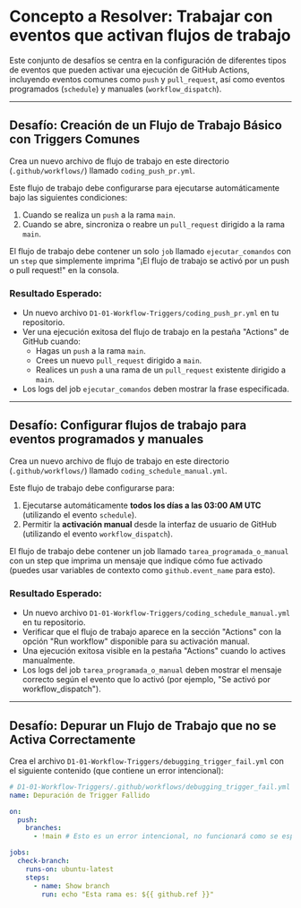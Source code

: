 # Concepto a Resolver: Trabajar con eventos que activan flujos de trabajo

Este conjunto de desafíos se centra en la configuración de diferentes tipos de eventos que pueden activar una ejecución de GitHub Actions, incluyendo eventos comunes como `push` y `pull_request`, así como eventos programados (`schedule`) y manuales (`workflow_dispatch`).

---

## Desafío: Creación de un Flujo de Trabajo Básico con Triggers Comunes

Crea un nuevo archivo de flujo de trabajo en este directorio (`.github/workflows/`) llamado `coding_push_pr.yml`.

Este flujo de trabajo debe configurarse para ejecutarse automáticamente bajo las siguientes condiciones:
1.  Cuando se realiza un `push` a la rama `main`.
2.  Cuando se abre, sincroniza o reabre un `pull_request` dirigido a la rama `main`.

El flujo de trabajo debe contener un solo `job` llamado `ejecutar_comandos` con un `step` que simplemente imprima "¡El flujo de trabajo se activó por un push o pull request!" en la consola.

### Resultado Esperado:
* Un nuevo archivo `D1-01-Workflow-Triggers/coding_push_pr.yml` en tu repositorio.
* Ver una ejecución exitosa del flujo de trabajo en la pestaña "Actions" de GitHub cuando:
    * Hagas un `push` a la rama `main`.
    * Crees un nuevo `pull_request` dirigido a `main`.
    * Realices un `push` a una rama de un `pull_request` existente dirigido a `main`.
* Los logs del job `ejecutar_comandos` deben mostrar la frase especificada.

---

## Desafío: Configurar flujos de trabajo para eventos programados y manuales

Crea un nuevo archivo de flujo de trabajo en este directorio (`.github/workflows/`) llamado `coding_schedule_manual.yml`.

Este flujo de trabajo debe configurarse para:
1.  Ejecutarse automáticamente **todos los días a las 03:00 AM UTC** (utilizando el evento `schedule`).
2.  Permitir la **activación manual** desde la interfaz de usuario de GitHub (utilizando el evento `workflow_dispatch`).

El flujo de trabajo debe contener un job llamado `tarea_programada_o_manual` con un step que imprima un mensaje que indique cómo fue activado (puedes usar variables de contexto como `github.event_name` para esto).

### Resultado Esperado:
* Un nuevo archivo `D1-01-Workflow-Triggers/coding_schedule_manual.yml` en tu repositorio.
* Verificar que el flujo de trabajo aparece en la sección "Actions" con la opción "Run workflow" disponible para su activación manual.
* Una ejecución exitosa visible en la pestaña "Actions" cuando lo actives manualmente.
* Los logs del job `tarea_programada_o_manual` deben mostrar el mensaje correcto según el evento que lo activó (por ejemplo, "Se activó por workflow_dispatch").

---

## Desafío: Depurar un Flujo de Trabajo que no se Activa Correctamente

Crea el archivo `D1-01-Workflow-Triggers/debugging_trigger_fail.yml` con el siguiente contenido (que contiene un error intencional):

```yaml
# D1-01-Workflow-Triggers/.github/workflows/debugging_trigger_fail.yml
name: Depuración de Trigger Fallido

on:
  push:
    branches:
      - !main # Esto es un error intencional, no funcionará como se espera para "no main"

jobs:
  check-branch:
    runs-on: ubuntu-latest
    steps:
      - name: Show branch
        run: echo "Esta rama es: ${{ github.ref }}"
```